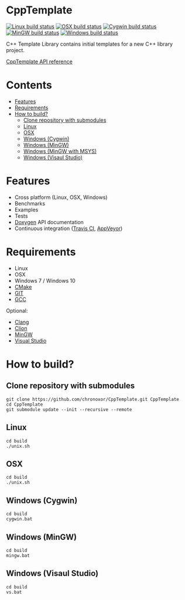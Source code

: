 # CppTemplate

[![Linux build status](https://img.shields.io/travis/chronoxor/CppTemplate/master.svg?label=Linux)](https://travis-ci.org/chronoxor/CppTemplate)
[![OSX build status](https://img.shields.io/travis/chronoxor/CppTemplate/master.svg?label=OSX)](https://travis-ci.org/chronoxor/CppTemplate)
[![Cygwin build status](https://img.shields.io/appveyor/ci/chronoxor/CppTemplate/master.svg?label=Cygwin)](https://ci.appveyor.com/project/chronoxor/CppTemplate)
[![MinGW build status](https://img.shields.io/appveyor/ci/chronoxor/CppTemplate/master.svg?label=MinGW)](https://ci.appveyor.com/project/chronoxor/CppTemplate)
[![Windows build status](https://img.shields.io/appveyor/ci/chronoxor/CppTemplate/master.svg?label=Windows)](https://ci.appveyor.com/project/chronoxor/CppTemplate)

C++ Template Library contains initial templates for a new C++ library project.

[CppTemplate API reference](http://chronoxor.github.io/CppTemplate/index.html)

# Contents
  * [Features](#features)
  * [Requirements](#requirements)
  * [How to build?](#how-to-build)
    * [Clone repository with submodules](#clone-repository-with-submodules)
    * [Linux](#linux)
    * [OSX](#osx)
    * [Windows (Cygwin)](#windows-cygwin)
    * [Windows (MinGW)](#windows-mingw)
    * [Windows (MinGW with MSYS)](#windows-mingw-with-msys)
    * [Windows (Visaul Studio)](#windows-visaul-studio)

# Features
* Cross platform (Linux, OSX, Windows)
* Benchmarks
* Examples
* Tests
* [Doxygen](http://www.doxygen.org) API documentation
* Continuous integration ([Travis CI](https://travis-ci.com), [AppVeyor](https://www.appveyor.com))

# Requirements
* Linux
* OSX
* Windows 7 / Windows 10
* [CMake](http://www.cmake.org)
* [GIT](https://git-scm.com)
* [GCC](https://gcc.gnu.org)

Optional:
* [Clang](http://clang.llvm.org)
* [Clion](https://www.jetbrains.com/clion)
* [MinGW](http://mingw-w64.org/doku.php)
* [Visual Studio](https://www.visualstudio.com)

# How to build?

## Clone repository with submodules
```
git clone https://github.com/chronoxor/CppTemplate.git CppTemplate
cd CppTemplate
git submodule update --init --recursive --remote
```

## Linux
```
cd build
./unix.sh
```

## OSX
```
cd build
./unix.sh
```

## Windows (Cygwin)
```
cd build
cygwin.bat
```

## Windows (MinGW)
```
cd build
mingw.bat
```

## Windows (Visaul Studio)
```
cd build
vs.bat
```
